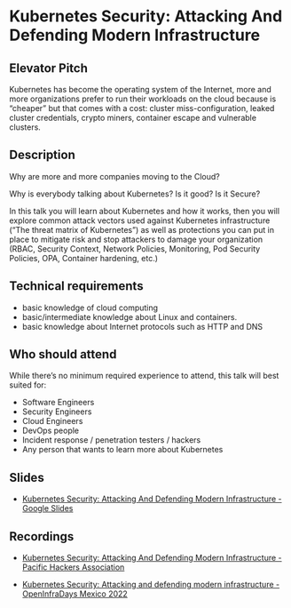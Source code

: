 # Kubernetes Security: Attacking And Defending Modern Infrastructure

## Elevator Pitch

Kubernetes has become the operating system of the Internet, more and more organizations prefer to run their workloads on the cloud because is “cheaper” but that comes with a cost: cluster miss-configuration, leaked cluster credentials, crypto miners, container escape and vulnerable clusters.

## Description

Why are more and more companies moving to the Cloud?

Why is everybody talking about Kubernetes? Is it good? Is it Secure?

In this talk you will learn about Kubernetes and how it works, then you will explore common attack vectors used against Kubernetes infrastructure (“The threat matrix of Kubernetes”) as well as protections you can put in place to mitigate risk and stop attackers to damage your organization (RBAC, Security Context, Network Policies, Monitoring, Pod Security Policies, OPA, Container hardening, etc.)

## Technical requirements

- basic knowledge of cloud computing
- basic/intermediate knowledge about Linux and containers.
- basic knowledge about Internet protocols such as HTTP and DNS

## Who should attend

While there’s no minimum required experience to attend, this talk will best suited for:

- Software Engineers
- Security Engineers
- Cloud Engineers
- DevOps people
- Incident response / penetration testers / hackers
- Any person that wants to learn more about Kubernetes

## Slides

- [Kubernetes Security: Attacking And Defending Modern Infrastructure - Google Slides](https://docs.google.com/presentation/d/1CnTqHdJM573z6jXWu3s44EUU08L-SVBXFKdInCWTNdU)

## Recordings

- [Kubernetes Security: Attacking And Defending Modern Infrastructure - Pacific Hackers Association](https://youtu.be/zG5yO7L3VMU)

- [Kubernetes Security: Attacking and defending modern infrastructure - OpenInfraDays Mexico 2022](https://www.youtube.com/watch?v=GFIUCTutwKo)
